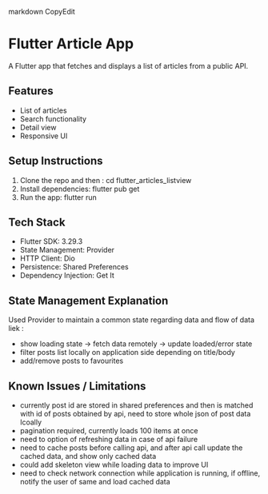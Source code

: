 markdown
CopyEdit
# Flutter Article App
A Flutter app that fetches and displays a list of articles from a public
API.
## Features
- List of articles
- Search functionality
- Detail view
- Responsive UI
## Setup Instructions
1. Clone the repo and then :
cd flutter_articles_listview
2. Install dependencies:
flutter pub get
3. Run the app:
flutter run
## Tech Stack
- Flutter SDK: 3.29.3
- State Management: Provider
- HTTP Client: Dio
- Persistence: Shared Preferences
- Dependency Injection: Get It

## State Management Explanation
Used Provider to maintain a common state regarding data and flow of data liek :
- show loading state -> fetch data remotely -> update loaded/error state
- filter posts list locally on application side depending on title/body
- add/remove posts to favourites
  
## Known Issues / Limitations
- currently post id are stored in shared preferences and then is matched with id of posts obtained by api, need to store whole json of post data lcoally
- pagination required, currently loads 100 items at once
- need to option of refreshing data in case of api failure
- need to cache posts before calling api, and after api call update the cached data, and show only cached data
- could add skeleton view while loading data to improve UI
- need to check network connection while application is running, if offline, notify the user of same and load cached data
  
